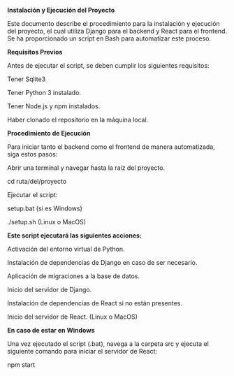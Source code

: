 **Instalación y Ejecución del Proyecto**

Este documento describe el procedimiento para la instalación y ejecución del proyecto, el cual utiliza Django para el backend y React para el frontend. Se ha proporcionado un script en Bash para automatizar este proceso.

**Requisitos Previos**

Antes de ejecutar el script, se deben cumplir los siguientes requisitos:

Tener Sqlite3

Tener Python 3 instalado.

Tener Node.js y npm instalados.

Haber clonado el repositorio en la máquina local.

**Procedimiento de Ejecución**

Para iniciar tanto el backend como el frontend de manera automatizada, siga estos pasos:

Abrir una terminal y navegar hasta la raíz del proyecto.

cd ruta/del/proyecto

Ejecutar el script:

setup.bat (si es Windows)

./setup.sh (Linux o MacOS)

**Este script ejecutará las siguientes acciones:**

Activación del entorno virtual de Python.

Instalación de dependencias de Django en caso de ser necesario.

Aplicación de migraciones a la base de datos.

Inicio del servidor de Django.

Instalación de dependencias de React si no están presentes.

Inicio del servidor de React. (Linux o MacOS)

**En caso de estar en Windows**

Una vez ejecutado el script (.bat), navega a la carpeta src y ejecuta el siguiente comando para iniciar el servidor de React:

npm start
